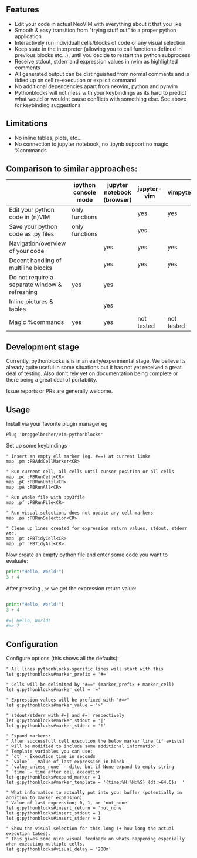 ## Features

 * Edit your code in actual NeoVIM with everything about it that you like
 * Smooth & easy transition from "trying stuff out" to a proper python application
 * Interactively run individuall cells/blocks of code or any visual selection
 * Keep state in the interpreter (allowing you to call functions defined in previous blocks etc...),
   until you decide to restart the python subprocess
 * Receive stdout, stderr and expression values in nvim as highlighted comments
 * All generated output can be distinguished from normal commants and is tidied up on cell re-execution or explicit command
 * No additional dependencies apart from neovim, python and pynvim
 * Pythonblocks will not mess with your keybindings as its hard to predict what would or wouldnt cause conflicts with something else.
   See above for keybinding suggestions


## Limitations

 * No inline tables, plots, etc...
 * No connection to jupyter notebook, no .ipynb support no magic %commands

## Comparison to similar approaches:

|                                               | ipython console mode | jupyter notebook (browser) | jupyter-vim | vimpyter | pythonblocks |
| ---                                           | ---                  | ---                        | ---         | ---      | ---          |
| Edit your python code in (n)VIM               | only functions       |                            | yes         | yes      | yes          |
| Save your python code as .py files            | only functions       |                            | yes         |          | yes          |
| Navigation/overview of your code              |                      | yes                        | yes         | yes      | yes          |
| Decent handling of multiline blocks           |                      | yes                        | yes         | yes      | yes          |
| Do not require a separate window & refreshing | yes                  | yes                        |             |          | yes          |
| Inline pictures & tables                      |                      | yes                        |             |          |              |
| Magic %commands                               | yes                  | yes                        | not tested  | not tested |            |

## Development stage

Currently, pythonblocks is is in an early/experimental stage.
We believe its already quite useful in some situations but it has not yet received a great deal of testing.
Also don't rely yet on documentation being complete or there being a great deal of portability.

Issue reports or PRs are generally welcome.

## Usage

Install via your favorite plugin manager eg

```Vim script
Plug 'Droggelbecher/vim-pythonblocks'
```

Set up some keybindings

```Vim script
" Insert an empty ell marker (eg. #==) at current linke
map ,pm :PBAddCellMarker<CR>

" Run current cell, all cells until cursor position or all cells
map ,pc :PBRunCell<CR>
map ,pC :PBRunUntil<CR>
map ,pA :PBRunAll<CR>

" Run whole file with :py3file
map ,pf :PBRunFile<CR>

" Run visual selection, does not update any cell markers
map ,ps :PBRunSelection<CR>

" Clean up lines created for expression return values, stdout, stderr etc.
map ,pt :PBTidyCell<CR>
map ,pT :PBTidyAll<CR>
```

Now create an empty python file and  enter some code you want to evaluate:

```python
print("Hello, World!")
3 + 4
```
After pressing `,pc` we get the expression return value:

```python

print("Hello, World!")
3 + 4

#=| Hello, World!
#=> 7

```


## Configuration

Configure options (this shows all the defaults):

```Vim script
" All lines pythonblocks-specific lines will start with this
let g:pythonblocks#marker_prefix = '#=' 

" Cells will be delimited by "#==" (marker_prefix + marker_cell)
let g:pythonblocks#marker_cell = '='

" Expression values will be prefixed with "#=>"
let g:pythonblocks#marker_value = '>'

" stdout/stderr with #=| and #=! respectively
let g:pythonblocks#marker_stdout = '|'
let g:pythonblocks#marker_stderr = '!'

" Expand markers:
" After successfull cell execution the below marker line (if exists)
" will be modified to include some additional information.
" Template variables you can use:
" `dt` - Execution time in seconds
" `value` - Value of last expression in block
" `value_unless_none` - dito, but if None expand to empty string
" `time` - time after cell execution
let g:pythonblocks#expand_marker = 1
let g:pythonblocks#marker_template = '{time:%H:%M:%S} {dt:>64.6}s  '

" What information to actually put into your buffer (potentially in addition to marker expansion)
" Value of last expression; 0, 1, or 'not_none'
let g:pythonblocks#insert_return = 'not_none'
let g:pythonblocks#insert_stdout = 1
let g:pythonblocks#insert_stderr = 1

" Show the visual selection for this long (+ how long the actual execution takes).
" This gives some nice visual feedback on whats happening especially when executing multiple cells.
let g:pythonblocks#visual_delay = '200m'
```

